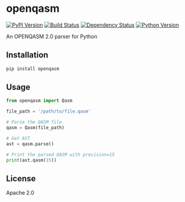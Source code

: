 # openqasm

[![PyPI Version][openqasm-pi]][openqasm-pu]
[![Build Status][openqasm-ti]][openqasm-tu]
[![Dependency Status][openqasm-di]][openqasm-du]
[![Python Version][python-vi]][python-vu]

An OPENQASM 2.0 parser for Python

## Installation

```sh
pip install openqasm
```

## Usage

```python
from openqasm import Qasm

file_path = '/path/to/file.qasm'

# Parse the QASM file
qasm = Qasm(file_path)

# Get AST
ast = qasm.parse()

# Print the parsed QASM with precision=15
print(ast.qasm(15))
```

## License

Apache 2.0

[openqasm-pi]: https://img.shields.io/pypi/v/openqasm
[openqasm-pu]: https://pypi.org/project/openqasm
[openqasm-ti]: https://img.shields.io/travis/com/qevedo/openqasm/master.svg
[openqasm-tu]: https://travis-ci.com/qevedo/openqasm
[openqasm-di]: https://img.shields.io/librariesio/github/qevedo/openqasm
[openqasm-du]: https://pypi.org/project/openqasm
[python-vi]: https://img.shields.io/badge/python-3.5-blue.svg
[python-vu]: https://python.org/downloads/release/python-350/
